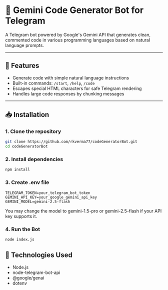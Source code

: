 # 🤖 Gemini Code Generator Bot for Telegram

A Telegram bot powered by Google's Gemini API that generates clean, commented code in various programming languages based on natural language prompts.

---

## 📌 Features

- Generate code with simple natural language instructions
- Built-in commands: `/start`, `/help`, `/code`
- Escapes special HTML characters for safe Telegram rendering
- Handles large code responses by chunking messages

---

## 📥 Installation

### 1. Clone the repository

```bash
git clone https://github.com/rkverma77/codeGeneratorBot.git
cd codeGeneratorBot

```
### 2. Install dependencies
```bash
npm install
```

### 3. Create .env file
```.env
TELEGRAM_TOKEN=your_telegram_bot_token
GEMINI_API_KEY=your_google_gemini_api_key
GEMINI_MODEL=gemini-2.5-flash
```
You may change the model to gemini-1.5-pro or gemini-2.5-flash if your API key supports it.

### 4. Run the Bot
```bash
node index.js
```

## 🔧 Technologies Used
- Node.js
- node-telegram-bot-api
- @google/genai
- dotenv



